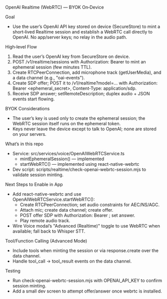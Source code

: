 OpenAI Realtime (WebRTC) — BYOK On‑Device

Goal
- Use the user’s OpenAI API key stored on device (SecureStore) to mint a short‑lived Realtime session and establish a WebRTC call directly to OpenAI. No app/server keys; no relay in the audio path.

High‑level Flow
1) Read the user’s OpenAI key from SecureStore on device.
2) POST /v1/realtime/sessions with Authorization: Bearer <user key> to mint an ephemeral session (few minutes TTL).
3) Create RTCPeerConnection, add microphone track (getUserMedia), and a data channel (e.g., "oai-events").
4) Create SDP offer; POST it to /v1/realtime?model=... with Authorization: Bearer <ephemeral_secret>, Content‑Type: application/sdp.
5) Receive SDP answer; setRemoteDescription; duplex audio + JSON events start flowing.

BYOK Considerations
- The user’s key is used only to create the ephemeral session; the WebRTC session itself runs on the ephemeral token.
- Keys never leave the device except to talk to OpenAI; none are stored on your servers.

What’s in this repo
- Service: src/services/voice/OpenAIWebRTCService.ts
  - mintEphemeralSession() — implemented
  - startWebRTC() — implemented using react-native-webrtc
- Dev script: scripts/realtime/check-openai-webrtc-session.mjs to validate session minting.

Next Steps to Enable in App
- Add react-native-webrtc and use OpenAIWebRTCService.startWebRTC():
  - Create RTCPeerConnection; set audio constraints for AEC/NS/AGC.
  - Attach mic; create data channel; create offer.
  - POST offer SDP with Authorization: Bearer <ephemeral>; set answer.
  - Play remote audio track.
- Wire Voice modal’s "Advanced (Realtime)" toggle to use WebRTC when available; fall back to Whisper STT.

Tool/Function Calling (Advanced Mode)
- Include tools when minting the session or via response.create over the data channel.
- Handle tool_call → tool_result events on the data channel.

Testing
- Run check‑openai-webrtc-session.mjs with OPENAI_API_KEY to confirm session minting.
- Add a small dev screen to attempt offer/answer once webrtc is installed.
